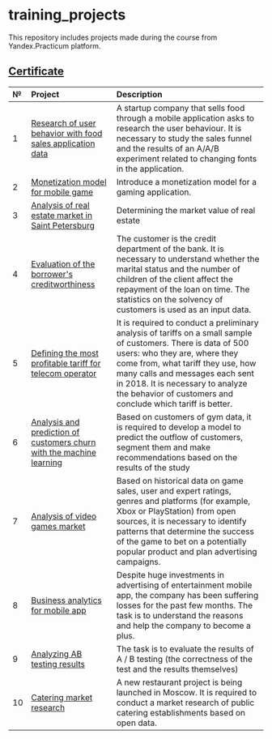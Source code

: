 # training_projects
This repository includes projects made during the course from Yandex.Practicum platform.
## [Certificate](https://drive.google.com/file/d/1jTmTbE5eiMiadU80s_Xeh1VL5msrFHaw/view?usp=sharing)

|№|Project	      |Description                                        |
|:----|:------------------------|:-----------------------------------------------------|
|1| [Research of user behavior with food sales application data](https://github.com/karipova/training_projects/tree/main/1_Research%20of%20user%20behavior%20with%20food%20sales%20application%20data) | A startup company that sells food through a mobile application asks to research the user behaviour. It is necessary to study the sales funnel and the results of an A/A/B experiment related to changing fonts in the application.|
|2| [Monetization model for mobile game](https://github.com/karipova/training_projects/tree/main/2_Monetization%20model%20for%20mobile%20game) | Introduce a monetization model for a gaming application.|
|3| [Analysis of real estate market in Saint Petersburg](https://github.com/karipova/training_projects/tree/main/3_Analysis%20of%20real%20estate%20market%20in%20Saint%20Petersburg)|Determining the market value of real estate|
|4| [Evaluation of the borrower's creditworthiness](https://github.com/karipova/training_projects/tree/main/4_Evaluation%20of%20the%20borrower's%20creditworthiness)|The customer is the credit department of the bank. It is necessary to understand whether the marital status and the number of children of the client affect the repayment of the loan on time. The statistics on the solvency of customers is used as an input data.|
|5| [Defining the most profitable tariff for telecom operator](https://github.com/karipova/training_projects/tree/main/5_Defining%20the%20most%20profitable%20tariff%20for%20telecom%20operator)|It is required to conduct a preliminary analysis of tariffs on a small sample of customers. There is data of 500 users: who they are, where they come from, what tariff they use, how many calls and messages each sent in 2018. It is necessary to analyze the behavior of customers and conclude which tariff is better.|
|6|[Analysis and prediction of customers churn with the machine learning](https://github.com/karipova/training_projects/tree/main/6_Analysis%20and%20prediction%20of%20customers%20churn%20with%20the%20machine%20learning)|Based on customers of gym data, it is required to develop a model to predict the outflow of customers, segment them and make recommendations based on the results of the study|
|7|[Analysis of video games market](https://github.com/karipova/training_projects/tree/main/7_Analysis%20of%20video%20games%20market)|Based on historical data on game sales, user and expert ratings, genres and platforms (for example, Xbox or PlayStation) from open sources, it is necessary to identify patterns that determine the success of the game to bet on a potentially popular product and plan advertising campaigns.|
|8|[Business analytics for mobile app](https://github.com/karipova/training_projects/tree/main/8_Business%20analytics%20for%20mobile%20app)|Despite huge investments in advertising of entertainment mobile app, the company has been suffering losses for the past few months. The task is to understand the reasons and help the company to become a plus.|
|9|[Analyzing AB testing results](https://github.com/karipova/training_projects/tree/main/9_Analyzing%20AB%20testing%20results)|The task is to evaluate the results of A / B testing (the correctness of the test and the results themselves)|
|10|[Catering market research](https://github.com/karipova/training_projects/tree/main/10_Catering%20market%20research)|A new restaurant project is being launched in Moscow. It is required to conduct a market research of public catering establishments based on open data.|
